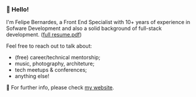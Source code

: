 ### 👋 Hello!

I'm Felipe Bernardes, a Front End Specialist with 10+ years of experience in Sofware Development and also a solid background of full-stack development. ([full resume.pdf](https://felipebernardes.github.io/felipe-bernardes-resume.pdf))

Feel free to reach out to talk about:
- (free) career/technical mentorship;
- music, photography, architeture;
- tech meetups & conferences;
- anything else!

🔗 For further info, please check [my website](https://felipebernardes.github.io/).
